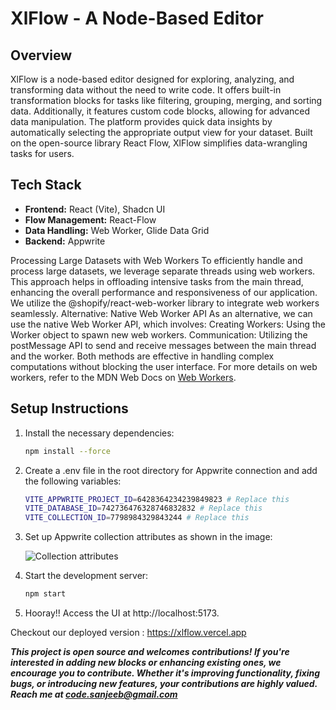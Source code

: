 # XlFlow - A Node-Based Editor

## Overview

XlFlow is a node-based editor designed for exploring, analyzing, and transforming data without the need to write code. It offers built-in transformation blocks for tasks like filtering, grouping, merging, and sorting data. Additionally, it features custom code blocks, allowing for advanced data manipulation. The platform provides quick data insights by automatically selecting the appropriate output view for your dataset. Built on the open-source library React Flow, XlFlow simplifies data-wrangling tasks for users.

## Tech Stack

- **Frontend:** React (Vite), Shadcn UI
- **Flow Management:** React-Flow
- **Data Handling:** Web Worker, Glide Data Grid
- **Backend:** Appwrite

Processing Large Datasets with Web Workers
To efficiently handle and process large datasets, we leverage separate threads using web workers. This approach helps in offloading intensive tasks from the main thread, enhancing the overall performance and responsiveness of our application.
We utilize the @shopify/react-web-worker library to integrate web workers seamlessly.
Alternative: Native Web Worker API
As an alternative, we can use the native Web Worker API, which involves:
Creating Workers: Using the Worker object to spawn new web workers.
Communication: Utilizing the postMessage API to send and receive messages between the main thread and the worker.
Both methods are effective in handling complex computations without blocking the user interface.
For more details on web workers, refer to the MDN Web Docs on [Web Workers](https://developer.mozilla.org/en-US/docs/Web/API/Web_Workers_API).


## Setup Instructions

1. Install the necessary dependencies:

   ```bash
   npm install --force
    ```

2. Create a .env file in the root directory for Appwrite connection and add the following variables:

   ```bash
   VITE_APPWRITE_PROJECT_ID=6428364234239849823 # Replace this
   VITE_DATABASE_ID=742736476328746832832 # Replace this
   VITE_COLLECTION_ID=7798984329843244 # Replace this
    ```
3. Set up Appwrite collection attributes as shown in the image:

   ![Collection attributes](image.png)


4. Start the development server:

    ```bash
   npm start
    ```

5. Hooray!! Access the UI at http://localhost:5173.

Checkout our deployed version : https://xlflow.vercel.app

***This project is open source and welcomes contributions! If you're interested in adding new blocks or enhancing existing ones, we encourage you to contribute. Whether it's improving functionality, fixing bugs, or introducing new features, your contributions are highly valued. Reach me at code.sanjeeb@gmail.com***




